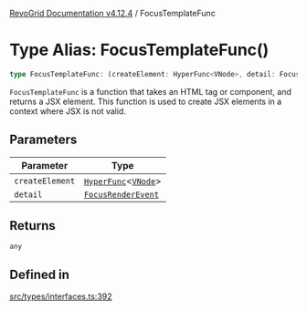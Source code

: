 [RevoGrid Documentation v4.12.4](README.md) / FocusTemplateFunc

# Type Alias: FocusTemplateFunc()

```ts
type FocusTemplateFunc: (createElement: HyperFunc<VNode>, detail: FocusRenderEvent) => any;
```

`FocusTemplateFunc` is a function that takes an HTML tag or component, and
returns a JSX element. This function is used to create JSX elements in a
context where JSX is not valid.

## Parameters

| Parameter | Type |
| ------ | ------ |
| `createElement` | [`HyperFunc`](Interface.HyperFunc.md)\<[`VNode`](Interface.VNode.md)\> |
| `detail` | [`FocusRenderEvent`](Interface.FocusRenderEvent.md) |

## Returns

`any`

## Defined in

[src/types/interfaces.ts:392](https://github.com/revolist/revogrid/blob/648f56ecfc5430eb0184373ea33dd565a6a33bb9/src/types/interfaces.ts#L392)

